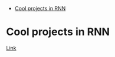 <!--ts-->
   * [Cool projects in RNN](#cool-projects-in-rnn)

<!-- Added by: gil_diy, at: Fri 16 Apr 2021 08:10:19 IDT -->

<!--te-->

# Cool projects in RNN


[Link](https://github.com/tugstugi/dl-colab-notebooks)
